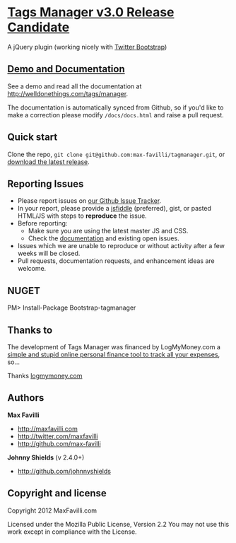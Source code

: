 [Tags Manager v3.0 Release Candidate](http://welldonethings.com/tags/manager)
==========

A jQuery plugin (working nicely with [Twitter Bootstrap](http://twitter.github.com/bootstrap))


[Demo and Documentation](http://welldonethings.com/tags/manager)
-----------

See a demo and read all the documentation at http://welldonethings.com/tags/manager.

The documentation is automatically synced from Github, so if you'd like to make a correction please modify `/docs/docs.html` and raise a pull request.


Quick start
-----------

Clone the repo, `git clone git@github.com:max-favilli/tagmanager.git`, or [download the latest release](https://github.com/max-favilli/tagmanager/zipball/master).


Reporting Issues
-----------

* Please report issues on [our Github Issue Tracker](https://github.com/max-favilli/tagmanager/issues).
* In your report, please provide a [jsfiddle](http://jsfiddle.net) (preferred), gist, or pasted HTML/JS with steps to **reproduce** the issue.
* Before reporting:
   * Make sure you are using the latest master JS and CSS.
   * Check the [documentation](http://welldonethings.com/tags/manager) and existing open issues.
* Issues which we are unable to reproduce or without activity after a few weeks will be closed.
* Pull requests, documentation requests, and enhancement ideas are welcome.


NUGET 
-----------

PM> Install-Package Bootstrap-tagmanager


Thanks to
------------

The development of Tags Manager was financed by LogMyMoney.com a [simple and stupid online personal finance tool to track all your expenses](https:logmymoney.com), so...

Thanks [logmymoney.com](https:logmymoney.com)


Authors
-------

**Max Favilli**

+ http://maxfavilli.com
+ http://twitter.com/maxfavilli
+ http://github.com/max-favilli

**Johnny Shields** (v 2.4.0+)

+ http://github.com/johnnyshields


Copyright and license
---------------------

Copyright 2012 MaxFavilli.com

Licensed under the Mozilla Public License, Version 2.2
You may not use this work except in compliance with the License.
